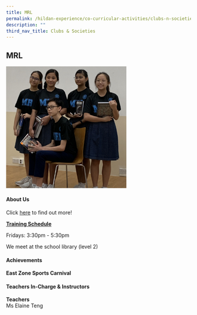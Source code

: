 ```yaml
---
title: MRL
permalink: /hildan-experience/co-curricular-activities/clubs-n-societies/mrl/
description: ""
third_nav_title: Clubs & Societies
---
```

MRL
---
<img src="/images/CCA/MRL.jpeg" style="width:65%">


#### About Us

Click&nbsp;[here](/files/CCA/MRL%202016.pdf)&nbsp;to find out more!

**<u>Training Schedule</u>**

Fridays:&nbsp;3:30pm - 5:30pm

We meet at the school library (level 2)


#### Achievements

**East Zone Sports Carnival**

####  Teachers In-Charge &amp; Instructors

**Teachers**  
Ms Elaine Teng